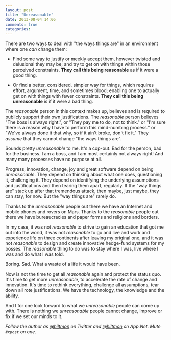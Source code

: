 ```yaml
---
layout: post
title: "Unreasonable"
date: 2013-08-04 14:06
comments: true
categories: 
---
```


There are two ways to deal with "the ways things are" in an environment where one *can* change them:

* Find some way to justify or meekly accept them, however twisted and delusional they may be; and try to get on with things within those perceived constraints. **They call this being reasonable** as if it were a good thing.

* Or find a better, considered, simpler way for things, which requires effort, argument, time, and sometimes blood; enabling one to actually get on with things with fewer constraints. **They call this being unreasonable** is if it were a bad thing.

The *reasonable* person in this context makes up, believes and is required to publicly support their own justifications. The *reasonable* person believes "The boss is always right.", or "They pay me to do, not to think." or "I'm sure there is a reason why I have to perform this mind-numbing process." or "We've always done it that why, so if it ain't broke, don't fix it." They *assume* that they cannot change "the ways things are".

Sounds pretty *unreasonable* to me. It's a cop-out. Bad for the person, bad for the business. I am a boss, and I am most certainly not always right! And many many processes have no purpose at all.

Progress, innovation, change, joy and great software depend on being *unreasonable*. They depend on thinking about what one does, questioning it, challenging it. They depend on identifying the underlying assumptions and justifications and then tearing them apart, regularly. If the "way things are" stack up after that tremendous attack, then maybe, just maybe, they can stay, for now. But the "way things are" rarely do.

Thanks to the *unreasonable* people out there we have an Internet and mobile phones and rovers on Mars. Thanks to the *reasonable* people out there we have bureaucracies and paper forms and religions and borders.

In my case, it was not *reasonable* to strive to gain an education that got me out into the world, it was not *reasonable* to go and live and work and experience life on three continents after leaving my original one, and it was not *reasonable* to design and create innovative hedge-fund systems for my bosses. The *reasonable* thing to do was to stay where I was, live where I was and do what I was told.

Boring. Sad. What a waste of a life it would have been.

Now is not the time to get all *reasonable* again and protect the status quo. It's time to get more *unreasonable*, to accelerate the rate of change and innovation. It's time to rethink everything, challenge all assumptions, tear down all rote justifications. We have the technology, the knowledge and the ability.

And I for one look forward to what we *unreasonable* people can come up with. There is nothing we *unreasonable* people cannot change, improve or fix if we set our minds to it.

*Follow the author as [@hiltmon](http://twitter.com/hiltmon) on Twitter and [@hiltmon](http://alpha.app.net/hiltmon) on App.Net. Mute `#xpost` on one.*
